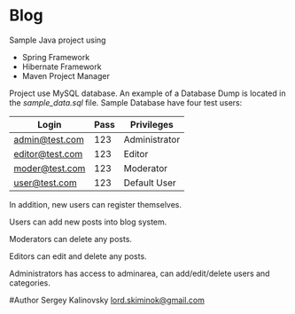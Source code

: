 # Blog

Sample Java project using

- Spring Framework
- Hibernate Framework
- Maven Project Manager

Project use MySQL database. An example of a Database Dump is located in the _sample_data.sql_ file. Sample Database have four test users:

|Login|Pass|Privileges|
|---|---|---|
|admin@test.com|123|Administrator|
|editor@test.com|123|Editor|
|moder@test.com|123|Moderator|
|user@test.com|123|Default User|

In addition, new users can register themselves.

Users can add new posts into blog system.

Moderators can delete any posts.

Editors can edit and delete any posts.

Administrators has access to adminarea, can add/edit/delete users and categories.

#Author
Sergey Kalinovsky
lord.skiminok@gmail.com
